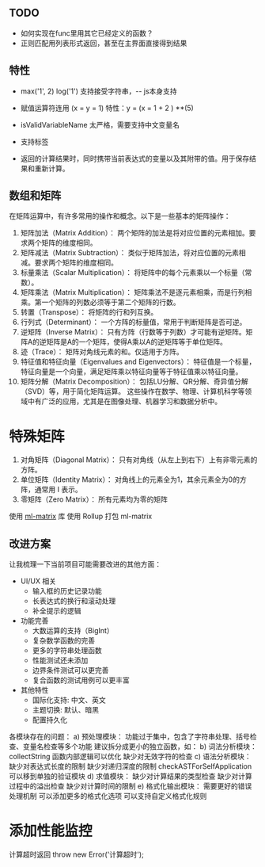 ## TODO
- 如何实现在func里用其它已经定义的函数？
- 正则匹配用列表形式返回，甚至在主界面直接得到结果

## 特性
- max('1', 2)  log('1')  支持接受字符串，-- js本身支持
- 赋值运算符连用 (x = y = 1)  特性：y = (x = 1 + 2 ) **(5)


- isValidVariableName 太严格，需要支持中文变量名
- 支持标签
- 返回的计算结果时，同时携带当前表达式的变量以及其附带的值。用于保存结果和重新计算。

## 数组和矩阵
在矩阵运算中，有许多常用的操作和概念。以下是一些基本的矩阵操作：
1. 矩阵加法（Matrix Addition）：
两个矩阵的加法是将对应位置的元素相加。要求两个矩阵的维度相同。
2. 矩阵减法（Matrix Subtraction）：
类似于矩阵加法，将对应位置的元素相减。要求两个矩阵的维度相同。
3. 标量乘法（Scalar Multiplication）：
将矩阵中的每个元素乘以一个标量（常数）。
4. 矩阵乘法（Matrix Multiplication）：
矩阵乘法不是逐元素相乘，而是行列相乘。第一个矩阵的列数必须等于第二个矩阵的行数。
5. 转置（Transpose）：
将矩阵的行和列互换。
6. 行列式（Determinant）：
一个方阵的标量值，常用于判断矩阵是否可逆。
7. 逆矩阵（Inverse Matrix）：
只有方阵（行数等于列数）才可能有逆矩阵。矩阵A的逆矩阵是A的一个矩阵，使得A乘以A的逆矩阵等于单位矩阵。
8. 迹（Trace）：
矩阵对角线元素的和。仅适用于方阵。
9. 特征值和特征向量（Eigenvalues and Eigenvectors）：
特征值是一个标量，特征向量是一个向量，满足矩阵乘以特征向量等于特征值乘以特征向量。
10. 矩阵分解（Matrix Decomposition）：
包括LU分解、QR分解、奇异值分解（SVD）等，用于简化矩阵运算。
这些操作在数学、物理、计算机科学等领域中有广泛的应用，尤其是在图像处理、机器学习和数据分析中。

# 特殊矩阵
1. 对角矩阵（Diagonal Matrix）：
只有对角线（从左上到右下）上有非零元素的方阵。
2. 单位矩阵（Identity Matrix）：
对角线上的元素全为1，其余元素全为0的方阵，通常用 I 表示。
3. 零矩阵（Zero Matrix）：
所有元素均为零的矩阵

使用 [ml-matrix](https://www.npmjs.com/package/ml-matrix) 库
使用 Rollup 打包 ml-matrix


## 改进方案

让我梳理一下当前项目可能需要改进的其他方面：
- UI/UX 相关
    - 输入框的历史记录功能
    - 长表达式的换行和滚动处理
    - 补全提示的逻辑
- 功能完善
    - 大数运算的支持（BigInt）
    - 复杂数学函数的完善
    - 更多的字符串处理函数
    - 性能测试还未添加
    - 边界条件测试可以更完善
    - 复合函数的测试用例可以更丰富
- 其他特性
    - 国际化支持: 中文、英文
    - 主题切换: 默认、暗黑
    - 配置持久化


 各模块存在的问题：
a) 预处理模块：
功能过于集中，包含了字符串处理、括号检查、变量名检查等多个功能
建议拆分成更小的独立函数，如：
b) 词法分析模块：
collectString 函数内部逻辑可以优化
缺少对无效字符的检查
c) 语法分析模块：
缺少对表达式长度的限制
缺少对递归深度的限制
checkASTForSelfApplication 可以移到单独的验证模块
d) 求值模块：
缺少对计算结果的类型检查
缺少对计算过程中的溢出检查
缺少对计算时间的限制
e) 格式化输出模块：
需要更好的错误处理机制
可以添加更多的格式化选项
可以支持自定义格式化规则

# 添加性能监控
计算超时返回 throw new Error('计算超时');
